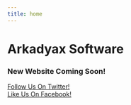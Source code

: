 ```yaml
---
title: home
---
```


<link rel="stylesheet" href="https://cdnjs.cloudflare.com/ajax/libs/font-awesome/4.7.0/css/font-awesome.min.css">

<style>
    .fa-facebook {
  background: #3B5998;
  color: white;
  }
    .fa-twitter {
  background: #55ACEE;
  color: white;
}
</style>
  

# Arkadyax Software
<h3>New Website Coming Soon!</h3>
<a href="https://twitter.com/arkadyax" target="_blank">Follow Us On Twitter!</a><a href="https://twitter.com/arkadyax" target="_blank"  class="fa fa-twitter"></a><br/>
<a href="https://www.facebook.com/arkadyaxsw/?modal=admin_todo_tour" target="_blank">Like Us On Facebook!</a><a href="https://www.facebook.com/arkadyaxsw/?modal=admin_todo_tour" target="_blank"  class="fa fa-facebook"></a>
